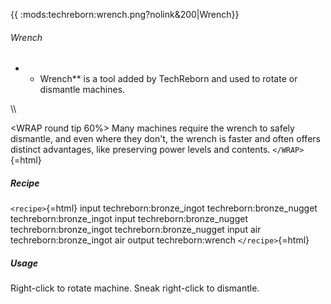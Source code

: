 {{ :mods:techreborn:wrench.png?nolink&200\|Wrench}}

###### Wrench

-   -   Wrench\*\* is a tool added by TechReborn and used to rotate or
        dismantle machines.

\\\\

\<WRAP round tip 60%\> Many machines require the wrench to safely
dismantle, and even where they don\'t, the wrench is faster and often
offers distinct advantages, like preserving power levels and contents.
`</WRAP>`{=html}

##### Recipe

`<recipe>`{=html} input techreborn:bronze_ingot techreborn:bronze_nugget
techreborn:bronze_ingot input techreborn:bronze_nugget
techreborn:bronze_ingot techreborn:bronze_nugget input air
techreborn:bronze_ingot air output techreborn:wrench `</recipe>`{=html}

##### Usage

Right-click to rotate machine. Sneak right-click to dismantle.
